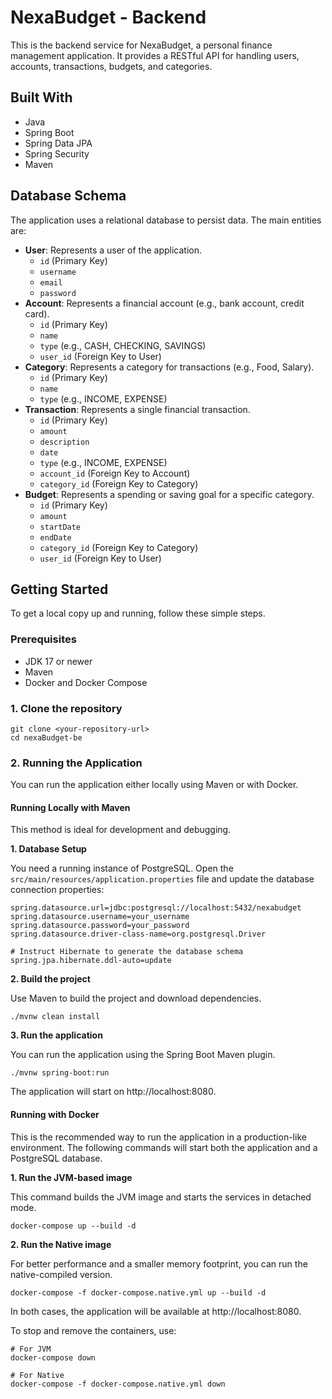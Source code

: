 # NexaBudget - Backend
This is the backend service for NexaBudget, a personal finance management application. It provides a RESTful API for handling users, accounts, transactions, budgets, and categories.
## Built With
- Java
- Spring Boot
- Spring Data JPA
- Spring Security
- Maven
## Database Schema
The application uses a relational database to persist data. The main entities are:
- **User**: Represents a user of the application.
  - `id` (Primary Key)
  - `username`
  - `email`
  - `password`
- **Account**: Represents a financial account (e.g., bank account, credit card).
  - `id` (Primary Key)
  - `name`
  - `type` (e.g., CASH, CHECKING, SAVINGS)
  - `user_id` (Foreign Key to User)
- **Category**: Represents a category for transactions (e.g., Food, Salary).
  - `id` (Primary Key)
  - `name`
  - `type` (e.g., INCOME, EXPENSE)
- **Transaction**: Represents a single financial transaction.
  - `id` (Primary Key)
  - `amount`
  - `description`
  - `date`
  - `type` (e.g., INCOME, EXPENSE)
  - `account_id` (Foreign Key to Account)
  - `category_id` (Foreign Key to Category)
- **Budget**: Represents a spending or saving goal for a specific category.
  - `id` (Primary Key)
  - `amount`
  - `startDate`
  - `endDate`
  - `category_id` (Foreign Key to Category)
  - `user_id` (Foreign Key to User)
## Getting Started

To get a local copy up and running, follow these simple steps.

### Prerequisites

- JDK 17 or newer
- Maven
- Docker and Docker Compose

### 1. Clone the repository
```shell
git clone <your-repository-url>
cd nexaBudget-be
```

### 2. Running the Application
You can run the application either locally using Maven or with Docker.

#### Running Locally with Maven
This method is ideal for development and debugging.

**1. Database Setup**

You need a running instance of PostgreSQL. Open the `src/main/resources/application.properties` file and update the database connection properties:

```properties
spring.datasource.url=jdbc:postgresql://localhost:5432/nexabudget
spring.datasource.username=your_username
spring.datasource.password=your_password
spring.datasource.driver-class-name=org.postgresql.Driver

# Instruct Hibernate to generate the database schema
spring.jpa.hibernate.ddl-auto=update
```

**2. Build the project**

Use Maven to build the project and download dependencies.

```shell
./mvnw clean install
```

**3. Run the application**

You can run the application using the Spring Boot Maven plugin.

```shell
./mvnw spring-boot:run
```

The application will start on http://localhost:8080.

#### Running with Docker
This is the recommended way to run the application in a production-like environment. The following commands will start both the application and a PostgreSQL database.

**1. Run the JVM-based image**

This command builds the JVM image and starts the services in detached mode.

```shell
docker-compose up --build -d
```

**2. Run the Native image**

For better performance and a smaller memory footprint, you can run the native-compiled version.

```shell
docker-compose -f docker-compose.native.yml up --build -d
```

In both cases, the application will be available at http://localhost:8080.

To stop and remove the containers, use:
```shell
# For JVM
docker-compose down

# For Native
docker-compose -f docker-compose.native.yml down
```
